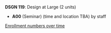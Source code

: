 **DSGN 119**: Design at Large (2 units)

- **A00** (Seminar) (time and location TBA) by staff

[Enrollment numbers over time](./DSGN119.tsv)
